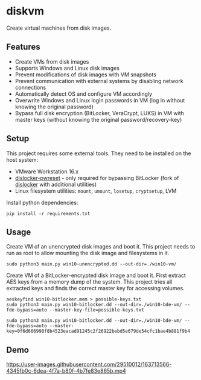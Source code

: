 # diskvm
Create virtual machines from disk images.


## Features
* Create VMs from disk images
* Supports Windows and Linux disk images
* Prevent modifications of disk images with VM snapshots
* Prevent communication with external systems by disabling network connections
* Automatically detect OS and configure VM accordingly
* Overwrite Windows and Linux login passwords in VM (log in without knowing the original password)
* Bypass full disk encryption (BitLocker, VeraCrypt, LUKS) in VM with master keys (without knowing the original password/recovery-key)


## Setup
This project requires some external tools. They need to be installed on the host system:
* VMware Workstation 16.x
* [dislocker-pwreset](https://github.com/MWedl/dislocker) - only required for bypassing BitLocker (fork of [dislocker](https://github.com/Aorimn/dislocker) with additional utilities)
* Linux filesystem utilities: `mount`, `umount`, `losetup`, `cryptsetup`, LVM

Install python dependencies:
```shell
pip install -r requirements.txt
```

## Usage
Create VM of an unencrypted disk images and boot it.
This project needs to run as root to allow mounting the disk image and filesystems in it.
```shell
sudo python3 main.py win10-unencrypted.dd --out-dir=./win10-vm/
```


Create VM of a BitLocker-encrypted disk image and boot it.
First extract AES keys from a memory dump of the system.
This project tries all extracted keys and finds the correct master key for accessing volumes.
```shell
aeskeyfind win10-bitlocker.mem > possible-keys.txt
sudo python3 main.py win10-bitlocker.dd --out-dir=./win10-bde-vm/ --fde-bypass=auto --master-key-file=possible-keys.txt

sudo python3 main.py win10-bitlocker.dd --out-dir=./win10-bde-vm/ --fde-bypass=auto --master-key=0f6d666998f8b4523eacad91245c2f26922bebd5e679de54cfc1bae4b881f9b4
```

## Demo

https://user-images.githubusercontent.com/29510012/163713566-4345fb0c-6dea-4f7a-b80f-4b7fe83e865b.mp4


